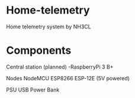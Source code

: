 # Home-telemetry
Home telemetry system by NH3CL


# Components

Central station (planned)
-RaspberryPi 3 B+

Nodes
NodeMCU ESP8266 ESP-12E (5V powered)

PSU
USB Power Bank 





